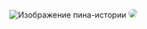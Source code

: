 
  <img alt="Изображение пина-истории" class="hCL" fetchpriority="high" loading="auto" elementtiming="StoryPinImageBlock-MainPinImage" src="https://i.pinimg.com/736x/f2/4a/00/f24a0079b5db8744a3e86c610c79de19.jpg">
  <img style="border-radius: 50%;" src="https://i.pinimg.com/originals/2c/1b/cd/2c1bcdeb97e58c33dfa676c5da58bc9b.gif">

